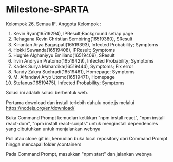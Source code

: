 # Milestone-SPARTA

Kelompok 26, Semua IF.
Anggota Kelompok :
1. Kevin Ryan(16519294), IPResult;Background setiap page
2. Rehagana Kevin Christian Sembiring(16519380), SResult
3. Kinantan Arya Bagaspati(16519393), Infected Probability; Symptoms
4. Hokki Suwanda(16519408), IPResult; Symptoms
5. Hughie Alghaniyyu Emiliano(16519409), SResult
6. Irvin Andryan Pratomo(16519429), Infected Probability; Symptoms
7. Kadek Surya Mahardika(16519444), Symptoms; Fix error
8. Randy Zakya Suchradi(16519461), Homepage; Symptoms
9. M. Alfandavi Aryo Utomo(16519471), Homepage
10. Stefanus(16519475), Infected Probability; Symptoms

Solusi ini adalah solusi berbentuk web.

Pertama download dan install terlebih dahulu node.js melalui https://nodejs.org/en/download/

Buka Command Prompt kemudian ketikkan "npm install react", "npm install react-dom", "npm install react-scripts" untuk menginstall dependencies yang dibutuhkan untuk menjalankan webnya

Pull atau clone git ini, kemudian buka local repository dari Command Prompt hingga mencapai folder /containers

Pada Command Prompt, masukkan "npm start" dan jalankan webnya
